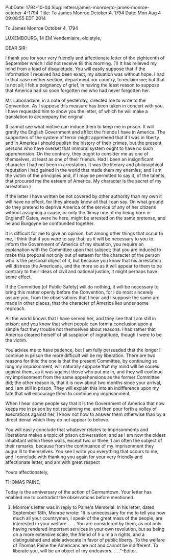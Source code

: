 PubDate: 1794-10-04
Slug: letters/james-monroe/to-james-monroe-october-4-1794
Title: To James Monroe  October 4, 1794
Date: Mon Aug  4 09:08:55 EDT 2014

   To James Monroe  October 4, 1794

   LUXEMBOURG, 14 EM Vendemiaire, old style,

   DEAR SIR:

   I thank you for your very friendly and affectionate letter of the
   eighteenth of September which I did not receive till this morning. (1) It
   has relieved my mind from a load of disquietude. You will easily suppose
   that if the information I received had been exact, my situation was
   without hope. I had in that case neither section, department nor country,
   to reclaim me; but that is not all; I felt a poignancy of grief, in having
   the least reason to suppose that America had so soon forgotten me who had
   never forgotten her.

   Mr. Labonadaire, in a note of yesterday, directed me to write to the
   Convention. As I suppose this measure has been taken in concert with you,
   I have requested him to show you the letter, of which he will make a
   translation to accompany the original.

   (I cannot see what motive can induce them to keep me in prison. It will
   gratify the English Government and afflict the friends I have in America.
   The supporters of the system of terror might apprehend that if I was in
   liberty and in America I should publish the history of their crimes, but
   the present persons who have overset that immoral system ought to have no
   such apprehension. On the contrary, they ought to consider me as one of
   themselves, at least as one of their friends. Had I been an insignificant
   character I had not been in arrestation. It was the literary and
   philosophical reputation I had gained in the world that made them my
   enemies; and I am the victim of the principles and, if I may be permitted
   to say it, of the talents, that procured me the esteem of America. My
   character is the secret of my arrestation.)

   If the letter I have written be not covered by other authority than my own
   it will have no effect, for they already know all that I can say. On what
   ground do they pretend to deprive America of the service of any of her
   citizens without assigning a cause, or only the flimsy one of my being
   born in England? Gates, were he here, might be arrested on the same
   pretense, and he and Burgoyne be confounded together.

   It is difficult for me to give an opinion, but among other things that
   occur to me, I think that if you were to say that, as it will be necessary
   to you to inform the Government of America of my situation, you require an
   explanation with the Committee upon that subject; that you are induced to
   make this proposal not only out of esteem for the character of the person
   who is the personal object of it, but because you know that his
   arrestation will distress the Americans, and the more so as it will appear
   to them to be contrary to their ideas of civil and national justice, it
   might perhaps have some effect.

   If the Committee [of Public Safety] will do nothing, it will be necessary
   to bring this matter openly before the Convention, for I do most sincerely
   assure you, from the observations that I hear and I suppose the same are
   made in other places, that the character of America lies under some
   reproach.

   All the world knows that I have served her, and they see that I am still
   in prison; and you know that when people can form a conclusion upon a
   simple fact they trouble not themselves about reasons. I had rather that
   America cleared herself of all suspicion of ingratitude, though I were to
   be the victim.

   You advise me to have patience, but I am fully persuaded that the longer I
   continue in prison the more difficult will be my liberation. There are two
   reasons for this: the one is that the present Committee, by continuing so
   long my imprisonment, will naturally suppose that my mind will be soured
   against them, as it was against those who put me in, and they will
   continue my imprisonment from the same apprehensions as the former
   Committee did; the other reason is, that it is now about two months since
   your arrival, and I am still in prison. They will explain this into an
   indifference upon my fate that will encourage them to continue my
   imprisonment.

   When I hear some people say that it is the Government of America that now
   keeps me in prison by not reclaiming me, and then pour forth a volley of
   execrations against her, I know not how to answer them otherwise than by a
   direct denial which they do not appear to believe.

   You will easily conclude that whatever relates to imprisonments and
   liberations makes a topic of prison conversation; and as I am now the
   oldest inhabitant within these walls, except two or three, I am often the
   subject of their remarks, because from the continuance of my imprisonment
   they augur ill to themselves. You see I write you everything that occurs
   to me, and I conclude with thanking you again for your very friendly and
   affectionate letter, and am with great respect

   Yours affectionately,

   THOMAS PAINE.

   Today is the anniversary of the action of Germantown. Your letter has
   enabled me to contradict the observations before mentioned.

   1. Monroe's letter was in reply to Paine's Memorial. In his letter, dated
   September 18th, Monroe wrote: "It is unnecessary for me to tell you how
   much all your countrymen, I speak of the great mass of the people, are
   interested in your welfare. . . . You are considered by them, as not only
   having rendered important services in your own revolution, but as being on
   a more extensive scale, the friend of h u m a n rights, and a
   distinguished and able advocate in favor of public liberty. To the welfare
   of Thomas Paine the Americans are not and cannot be indifferent. To
   liberate you, will be an object of my endeavors. . . ."-Editor.

    
